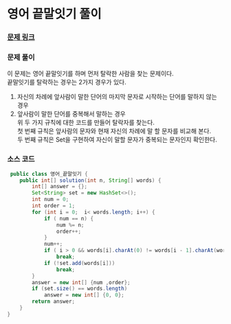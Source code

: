 # 영어 끝말잇기 풀이

### [문제 링크](https://school.programmers.co.kr/learn/courses/30/lessons/12981)

### 문제 풀이
이 문제는 영어 끝말잇기를 하며 먼저 탈락한 사람을 찾는 문제이다. </br>
끝말잇기를 탈락하는 경우는 2가지 경우가 있다. </br>
1. 자신의 차례에 앞사람이 말한 단어의 마지막 문자로 시작하는 단어를 말하지 않는 경우 </br>
2. 앞사람이 말한 단어를 중복해서 말하는 경우 </br>
위 두 가지 규칙에 대한 코드를 만들어 탈락자를 찾는다. </br>
첫 번째 규칙은 앞사람의 문자와 현재 자신의 차례에 말 할 문자를 비교해 본다. </br>
두 번째 규칙은 Set을 구현하여 자신이 말할 문자가 중복되는 문자인지 확인한다. </br>

### 소스 코드
```java
 public class 영어_끝말잇기 {
    public int[] solution(int n, String[] words) {
        int[] answer = {};
        Set<String> set = new HashSet<>();
        int num = 0;
        int order = 1;
        for (int i = 0;  i< words.length; i++) {
            if ( num == n) {
                num %= n;
                order++;
            }
            num++;
            if ( i > 0 && words[i].charAt(0) != words[i - 1].charAt(words[i-1].length() - 1))
                break;
            if (!set.add(words[i]))
                break;
        }
        answer = new int[] {num ,order};
        if (set.size() == words.length)
            answer = new int[] {0, 0};
        return answer;
    }
}


```